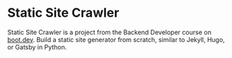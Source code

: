 # Static Site Crawler

Static Site Crawler is a project from the Backend Developer course on [boot.dev](https://www.boot.dev).
Build a static site generator from scratch, similar to Jekyll, Hugo, or Gatsby in Python.
